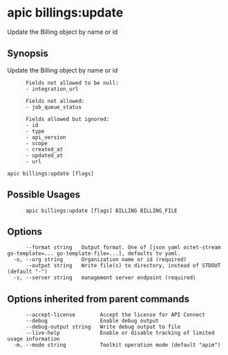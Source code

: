 # apic billings:update

Update the Billing object by name or id

## Synopsis

Update the Billing object by name or id
          
          Fields not allowed to be null:
          - integration_url
          
          Fields not allowed:
          - job_queue_status
          
          Fields allowed but ignored:
          - id
          - type
          - api_version
          - scope
          - created_at
          - updated_at
          - url

```
apic billings:update [flags]
```

## Possible Usages

```
      apic billings:update [flags] BILLING BILLING_FILE
```

## Options

```
      --format string   Output format. One of [json yaml octet-stream go-template=... go-template-file=...], defaults to yaml.
  -o, --org string      Organization name or id (required)
      --output string   Write file(s) to directory, instead of STDOUT (default "-")
  -s, --server string   management server endpoint (required)
```

## Options inherited from parent commands

```
      --accept-license        Accept the license for API Connect
      --debug                 Enable debug output
      --debug-output string   Write debug output to file
      --live-help             Enable or disable tracking of limited usage information
  -m, --mode string           Toolkit operation mode (default "apim")
```
